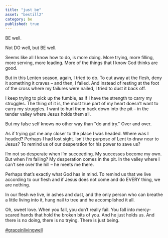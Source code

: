 ```yaml
---
title: "just be"
asset: "bestill2" 
category: be
published: true
---
```


BE well.

Not DO well, but BE well.

Seems like all I know how to do, is more doing. More trying, more filling, more serving, more leading. More of the things that I know God thinks are good.

But in this Lenten season, again, I tried to do. To cut away at the flesh, deny it something it craves – and then, I failed. And instead of resting at the foot of the cross where my failures were nailed, I tried to dust it back off.

I keep trying to pick up the fumble, as if I have the strength to carry my struggles. The thing of it is, the most true part of my heart doesn’t want to carry my struggles. I want to hurl them back down into the pit – in the tender valley where Jesus holds them all. 

But my false self knows no other way than "do and try." Over and over.

As if trying got me any closer to the place I was headed. Where was I headed? Perhaps I had lost sight. Isn’t the purpose of Lent to draw near to Jesus? To remind us of our desperation for his power to save us?

I’m not so desperate when I’m succeeding. My successes become my own. But when I’m failing? My desperation comes in the pit. In the valley where I can’t see over the hill – he meets me there.

Perhaps that’s exactly what God has in mind. To remind us that we live according to our flesh and if Jesus does not come and do EVERY thing, we are nothing. 

In our flesh we live, in ashes and dust, and the only person who can breathe a little living into it, hung nail to tree and he accomplished it all.

Oh, sweet love. When you fall, you don’t really fail. You fall into mercy-scared hands that hold the broken bits of you. And he just holds us. And there is no doing, there is no trying. There is just being. 

[#graceinlivingwell](https://www.instagram.com/explore/tags/graceinlivingwell/)

